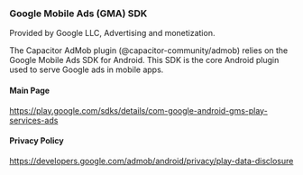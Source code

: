 
### Google Mobile Ads (GMA) SDK

Provided by Google LLC, Advertising and monetization.


The Capacitor AdMob plugin (@capacitor-community/admob) relies on the Google Mobile Ads SDK for Android.
This SDK is the core Android plugin used to serve Google ads in mobile apps.

#### Main Page

https://play.google.com/sdks/details/com-google-android-gms-play-services-ads

#### Privacy Policy

https://developers.google.com/admob/android/privacy/play-data-disclosure
